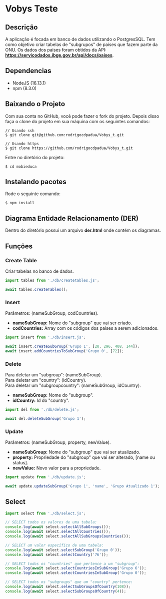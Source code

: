 # Vobys Teste
## Descrição
A aplicação é focada em banco de dados utilizando o PostgresSQL. Tem como objetivo criar tabelas de "subgrupos" de paises que fazem parte da ONU. Os dados dos paises foram obtidos da API: **https://servicodados.ibge.gov.br/api/docs/paises**.
## Dependencias
* NodeJS (16.13.1)
* npm (8.3.0)
## Baixando o Projeto
Com sua conta no GitHub, você pode fazer o fork do projeto.
Depois disso faça o clone do projeto em sua máquina com os seguintes comandos:
```shell
// Usando ssh
$ git clone git@github.com:rodrigocdpadua/Vobys_t.git

// Usando https
$ git clone https://github.com/rodrigocdpadua/Vobys_t.git
```
Entre no diretório do projeto:
```shell
$ cd mobieduca
```
## Instalando pacotes
Rode o seguinte comando:
```shell
$ npm install
```
## Diagrama Entidade Relacionamento (DER)
Dentro do diretório possui um arquivo **der.html** onde contém os diagramas.
## Funções
### Create Table
Criar tabelas no banco de dados.
```javascript
import tables from './db/createtables.js';

await tables.createTables();
```
### Insert
Parâmetros: (nameSubGroup, codCountries).
- **nameSubGroup:** Nome do "subgroup" que vai ser criado.
- **codCountries:** Array com os códigos dos países a serem adicionados.
```javascript
import insert from './db/insert.js';

await insert.createSubGroup('Grupo 1', [20, 296, 408, 144]);
await insert.addCountriesToSubGroup('Grupo 0', [72]);
```
### Delete
Para deletar um "subgroup": (nameSubGroup).</br>
Para deletar um "country": (idCountry).</br>
Para deletar um "subgroupcountry": (nameSubGroup, idCountry).
- **nameSubGroup:** Nome do "subgroup".
- **idCountry:** Id do "country".
```javascript
import del from './db/delete.js';

await del.deleteSubGroup('Grupo 1');
```
### Update
Parâmetros: (nameSubGroup, property, newValue).
- **nameSubGroup:** Nome do "subgroup" que vai ser atualizado.
- **property:** Propriedade do "subgroup" que vai ser alterado, [name ou status].
- **newValue:** Novo valor para a propriedade.
```javascript
import update from './db/update.js';

await update.updateSubGroup('Grupo 1', 'name', 'Grupo Atualizado 1');
```
## Select
```javascript
import select from './db/select.js';

// SELECT todos os valores de uma tabela:
console.log(await select.selectAllSubGroups());
console.log(await select.selectAllCountries());
console.log(await select.selectAllSubGroupsCountries());

// SELECT um valor específico de uma tabela:
console.log(await select.selectSubGroup('Grupo 0'));
console.log(await select.selectCountry('76'));

// SELECT todos os "countries" que pertence a um "subgroup":
console.log(await select.selectCountriesInSubGroup('Grupo 6'));
console.log(await select.selectCountriesInSubGroup('Grupo 0'));

// SELECT todos os "subgroups" que um "country" pertence:
console.log(await select.selectSubGroupsOfCountry(108));
console.log(await select.selectSubGroupsOfCountry(4));
```
